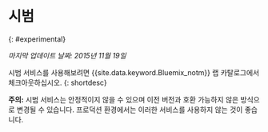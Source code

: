 

# 시범
{: #experimental}

*마지막 업데이트 날짜: 2015년 11월 19일*

시범 서비스를 사용해보려면 {{site.data.keyword.Bluemix_notm}} 랩 카탈로그에서 체크아웃하십시오.
{: shortdesc} 



**주의:** 시범 서비스는 안정적이지 않을 수 있으며 이전 버전과 호환 가능하지 않은 방식으로 변경될 수 있습니다. 프로덕션 환경에서는 이러한 서비스를 사용하지
않는 것이 좋습니다. 

